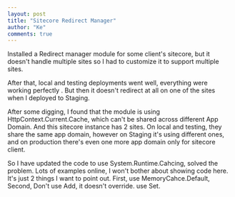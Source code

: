 ```yaml
--- 
layout: post
title: "Sitecore Redirect Manager"
author: "Ke"
comments: true
---
```

Installed a Redirect manager module for some client's sitecore, but it doesn't handle multiple sites so I had to customize it to support multiple sites.

After that, local and testing deployments went well, everything were working perfectly . But then it doesn't redirect at all on one of the sites when I deployed to Staging.

After some digging, I found that the module is using HttpContext.Current.Cache, which can't be shared across different App Domain. And this sitecore instance has 2 sites. On local and testing, they share the same app domain, however on Staging it's using different ones, and on production there's even one more app domain only for sitecore client.

So I have updated the code to use System.Runtime.Cahcing, solved the problem. Lots of examples online, I won't bother about showing code here. It's just 2 things I want to point out. First, use MemoryCahce.Default, Second, Don't use Add, it doesn't override. use Set.
